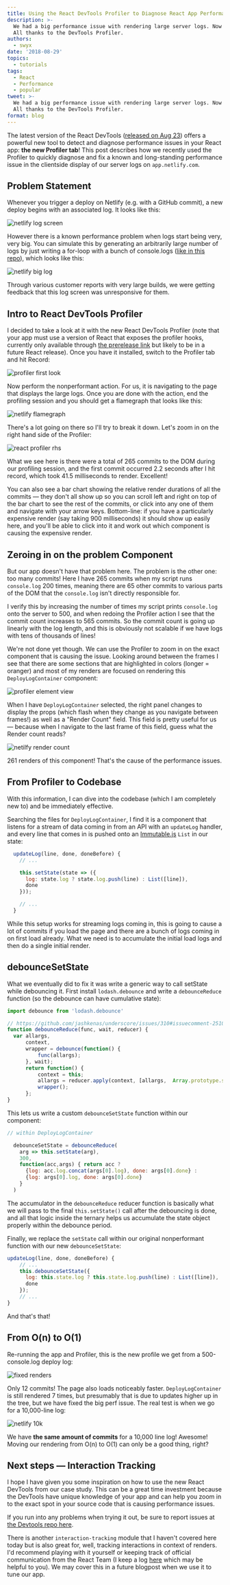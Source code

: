 ```yaml
---
title: Using the React DevTools Profiler to Diagnose React App Performance Issues
description: >-
  We had a big performance issue with rendering large server logs. Now we don't.
  All thanks to the DevTools Profiler.
authors:
  - swyx
date: '2018-08-29'
topics:
  - tutorials
tags:
  - React
  - Performance
  - popular
tweet: >-
  We had a big performance issue with rendering large server logs. Now we don't.
  All thanks to the DevTools Profiler.
format: blog
---
```

The latest version of the React DevTools ([released on Aug 23](https://github.com/sw-yx/fresh-async-react#devtools-profiler-specific)) offers a powerful new tool to detect and diagnose performance issues in your React app: **the new Profiler tab**! This post describes how we recently used the Profiler to quickly diagnose and fix a known and long-standing performance issue in the clientside display of our server logs on `app.netlify.com`.

## Problem Statement

Whenever you trigger a deploy on Netlify (e.g. with a GitHub commit), a new deploy begins with an associated log. It looks like this:

![netlify log screen](/v3/img/blog/netlifylog.png)

However there is a known performance problem when logs start being very, very big. You can simulate this by generating an arbitrarily large number of logs by just writing a for-loop with a bunch of console.logs ([like in this repo](https://github.com/sw-yx/netlify-generate-big-log-for-perf-devtools/blob/master/index.js)), which looks like this:

![netlify big log](/v3/img/blog/netlifylog2.png)

Through various customer reports with very large builds, we were getting feedback that this log screen was unresponsive for them.

## Intro to React DevTools Profiler

I decided to take a look at it with the new React DevTools Profiler (note that your app must use a version of React that exposes the profiler hooks, currently only available through [the prerelease link](https://react-devtools-profiler-prerelease.now.sh/) but likely to be in a future React release). Once you have it installed, switch to the Profiler tab and hit Record:

![profiler first look](/v3/img/blog/netlifylog3.png)

Now perform the nonperformant action. For us, it is navigating to the page that displays the large logs. Once you are done with the action, end the profiling session and you should get a flamegraph that looks like this:

![netlify flamegraph](/v3/img/blog/netlifylog4.png)

There's a lot going on there so I'll try to break it down. Let's zoom in on the right hand side of the Profiler:

![react profiler rhs](/v3/img/blog/netlifylog5.png)

What we see here is there were a total of 265 commits to the DOM during our profiling session, and the first commit occurred 2.2 seconds after I hit record, which took 41.5 milliseconds to render. Excellent!

You can also see a bar chart showing the relative render durations of all the commits — they don't all show up so you can scroll left and right on top of the bar chart to see the rest of the commits, or click into any one of them and navigate with your arrow keys. Bottom-line: if you have a particularly expensive render (say taking 900 milliseconds) it should show up easily here, and you'll be able to click into it and work out which component is causing the expensive render.

## Zeroing in on the problem Component

But our app doesn't have that problem here. The problem is the other one: too many commits! Here I have 265 commits when my script runs `console.log` 200 times, meaning there are 65 other commits to various parts of the DOM that the `console.log` isn't directly responsible for.

I verify this by increasing the number of times my script prints `console.log` onto the server to 500, and when redoing the Profiler action I see that the commit count increases to 565 commits. So the commit count is going up linearly with the log length, and this is obviously not scalable if we have logs with tens of thousands of lines!

We're not done yet though. We can use the Profiler to zoom in on the exact component that is causing the issue. Looking around between the frames I see that there are some sections that are highlighted in colors (longer = oranger) and most of my renders are focused on rendering this `DeployLogContainer` component:

![profiler element view](/v3/img/blog/netlifylog6.png)

When I have `DeployLogContainer` selected, the right panel changes to display the props (which flash when they change as you navigate between frames!) as well as a "Render Count" field. This field is pretty useful for us — because when I navigate to the last frame of this field, guess what the Render count reads?

![netilfy render count](/v3/img/blog/netlifylog7.png)

261 renders of this component! That's the cause of the performance issues.

## From Profiler to Codebase

With this information, I can dive into the codebase (which I am completely new to) and be immediately effective.

Searching the files for `DeployLogContainer`, I find it is a component that listens for a stream of data coming in from an API with an `updateLog` handler, and every line that comes in is pushed onto an [Immutable.js](https://facebook.github.io/immutable-js/) `List` in our state:

```js
  updateLog(line, done, doneBefore) {
    // ...

    this.setState(state => ({
      log: state.log ? state.log.push(line) : List([line]),
      done
    }));

    // ...
  }
```

While this setup works for streaming logs coming in, this is going to cause a lot of commits if you load the page and there are a bunch of logs coming in on first load already. What we need is to accumulate the initial load logs and then do a single initial render.

## debounceSetState

What we eventually did to fix it was write a generic way to call setState while debouncing it. First install `lodash.debounce` and write a `debounceReduce` function (so the debounce can have cumulative state): 

```js
import debounce from 'lodash.debounce'

// https://github.com/jashkenas/underscore/issues/310#issuecomment-2510502
function debounceReduce(func, wait, reducer) {
  var allargs,
      context,
      wrapper = debounce(function() {
          func(allargs);
      }, wait);
      return function() {
          context = this;
          allargs = reducer.apply(context, [allargs,  Array.prototype.slice.call(arguments,0)]);
          wrapper();
      };
}
```

This lets us write a custom `debounceSetState` function within our component:

```js
// within DeployLogContainer

  debounceSetState = debounceReduce(
    arg => this.setState(arg), 
    300,   
    function(acc,args) { return acc ? 
      {log: acc.log.concat(args[0].log), done: args[0].done} :
      {log: args[0].log, done: args[0].done}
    }
  )
```

The accumulator in the `debounceReduce` reducer function is basically what we will pass to the final `this.setState()` call after the debouncing is done, and all that logic inside the ternary helps us accumulate the state object properly within the debounce period.

Finally, we replace the `setState` call within our original nonperformant function with our new `debounceSetState`:

```js
updateLog(line, done, doneBefore) {
    // ...
    this.debounceSetState({
      log: this.state.log ? this.state.log.push(line) : List([line]),
      done
    });
    // ...
}
```

And that's that!

## From O(n) to O(1)

Re-running the app and Profiler, this is the new profile we get from a 500-console.log deploy log:

![fixed renders](/v3/img/blog/netlifylog8.png)

Only 12 commits! The page also loads noticeably faster. `DeployLogContainer` is still rendered 7 times, but presumably that is due to updates higher up in the tree, but we have fixed the big perf issue. The real test is when we go for a 10,000-line log:

![netlify 10k](/v3/img/blog/netlifylog9.png)

We have **the same amount of commits** for a 10,000 line log! Awesome! Moving our rendering from O(n) to O(1) can only be a good thing, right?

## Next steps — Interaction Tracking

I hope I have given you some inspiration on how to use the new React DevTools from our case study. This can be a great time investment because the DevTools have unique knowledge of your app and can help you zoom in to the exact spot in your source code that is causing performance issues. 

If you run into any problems when trying it out, be sure to report issues at [the Devtools repo here](https://github.com/facebook/react-devtools/issues?q=is%3Aissue+is%3Aopen+sort%3Aupdated-desc).

There is another `interaction-tracking` module that I haven't covered here today but is also great for, well, tracking interactions in context of renders. I'd recommend playing with it yourself or keeping track of official communication from the React Team (I keep a log [here](https://github.com/sw-yx/fresh-async-react#devtools-profiler-specific) which may be helpful to you). We may cover this in a future blogpost when we use it to tune our app.
